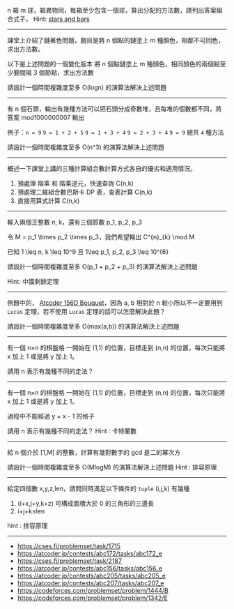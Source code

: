 n 箱 m 球，箱異物同，每箱至少包含一個球，算出分配的方法數，請列出答案組合式子。
Hint: [stars and bars](https://en.wikipedia.org/wiki/Stars_and_bars_(combinatorics))

---

課堂上介紹了鏈著色問題，題目是將 n 個點的鏈塗上 m 種顏色，相鄰不可同色，求出方法數。

以下是上述問題的一個變化版本
將 n 個點鏈塗上 m 種顏色，相同顏色的兩個點至少要間隔 3 個節點，求出方法數

請設計一個時間複雜度至多 O(logn) 的演算法解決上述問題

---

有 n 個石頭，輸出有幾種方法可以把石頭分成奇數堆，且每堆的個數都不同，將答案 mod1000000007 輸出

例子：`n = 9`
`9 = 1 + 2 + 5`
`9 = 1 + 3 + 4`
`9 = 2 + 3 + 4`
`9 = 9`
總共 `4` 種方法

請設計一個時間複雜度至多 O(n^3) 的演算法解決上述問題

---

概述一下課堂上講的三種計算組合數計算方式各自的優劣和適用情況。

1. 預處理 階乘 和 階乘逆元，快速查詢 C(n,k)
2. 預處理二維組合數巴斯卡 DP 表，查表計算 C(n,k)
3. 直接用算式計算 C(n,k)

---

輸入兩個正整數 n, k，還有三個質數 p_1, p_2, p_3

令 M = p_1 \times p_2 \times p_3，我們希望輸出 C^{n}_{k} \mod M

已知 1 \leq n, k \leq 10^9 且 1\leq p_1, p_2, p_3 \leq 10^{6}

請設計一個時間複雜度至多 O(p_1 + p_2 + p_3) 的演算法解決上述問題

Hint: 中國剩餘定理

---

例題中的， [Atcoder 156D Bouquet](https://atcoder.jp/contests/abc156/tasks/abc156_d?lang=en)，因為 a, b 相對於 n 較小所以不一定要用到 `Lucas` 定理，若不使用 `Lucas` 定理的話可以怎麼解決此題？

請設計一個時間複雜度至多 O(max(a,b)) 的演算法解決上述問題

---

有一個 n×n 的棋盤格
一開始在 (1,1) 的位置，目標走到 (n,n) 的位置，每次只能將 x 加上 1 或是將 y 加上 1。

請用 n 表示有幾種不同的走法？

---

有一個 n×n 的棋盤格
一開始在 (1,1) 的位置，目標走到 (n,n) 的位置，每次只能將 x 加上 1 或是將 y 加上 1。

過程中不能經過 y = x - 1 的格子

請用 n 表示有幾種不同的走法？
Hint : 卡特蘭數

---

給 n 個介於 [1,M] 的整數，計算有幾對數字的 gcd 是二的冪次方

請設計一個時間複雜度至多 O(MlogM) 的演算法解決上述問題
Hint : 排容原理

---

給定四個數 x,y,z,len，請問同時滿足以下條件的 `tuple` (i,j,k) 有幾種 

1. (i+x,j+y,k+z) 可構成面積大於 0 的三角形的三邊長
2. i+j+k≤len

hint : 排容原理

---

- https://cses.fi/problemset/task/1715
- https://atcoder.jp/contests/abc172/tasks/abc172_e
- https://cses.fi/problemset/task/2187
- https://atcoder.jp/contests/abc156/tasks/abc156_e
- https://atcoder.jp/contests/abc205/tasks/abc205_e
- https://atcoder.jp/contests/abc207/tasks/abc207_e
- https://codeforces.com/problemset/problem/1444/B
- https://codeforces.com/problemset/problem/1342/E

